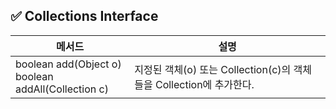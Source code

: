 ## ✅ Collections Interface

|메서드|설명|
|--|--|
|boolean add(Object o) </br> boolean addAll(Collection c)|지정된 객체(o) 또는 Collection(c)의 객체들을 Collection에 추가한다.|


```java


```